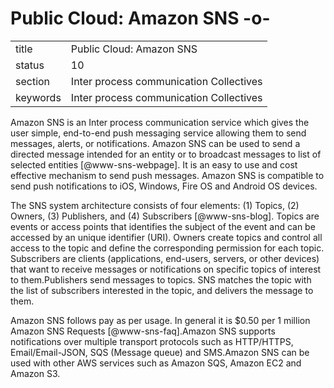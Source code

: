 # Public Cloud: Amazon SNS -o-


|          |                                         |
| -------- | --------------------------------------- |
| title    | Public Cloud: Amazon SNS                | 
| status   | 10                                      |
| section  | Inter process communication Collectives |
| keywords | Inter process communication Collectives |



Amazon SNS is an Inter process communication service which gives the
user simple, end-to-end push messaging service allowing them to send
messages, alerts, or notifications. Amazon SNS can be used to send a
directed message intended for an entity or to broadcast messages to
list of selected entities [@www-sns-webpage].  It is an easy to
use and cost effective mechanism to send push messages. Amazon SNS is
compatible to send push notifications to iOS, Windows, Fire OS and
Android OS devices.

The SNS system architecture consists of four elements: (1) Topics, (2)
Owners, (3) Publishers, and (4)
Subscribers [@www-sns-blog]. Topics are events or access points
that identifies the subject of the event and can be accessed by an
unique identifier (URI). Owners create topics and control all access
to the topic and define the corresponding permission for each
topic. Subscribers are clients (applications, end-users, servers, or
other devices) that want to receive messages or notifications on
specific topics of interest to them.Publishers send messages to
topics. SNS matches the topic with the list of subscribers interested
in the topic, and delivers the message to them.

Amazon SNS follows pay as per usage. In general it is \$0.50 per 1
million Amazon SNS Requests [@www-sns-faq].Amazon SNS supports
notifications over multiple transport protocols such as HTTP/HTTPS,
Email/Email-JSON, SQS (Message queue) and SMS.Amazon SNS can be used
with other AWS services such as Amazon SQS, Amazon EC2 and Amazon S3.



